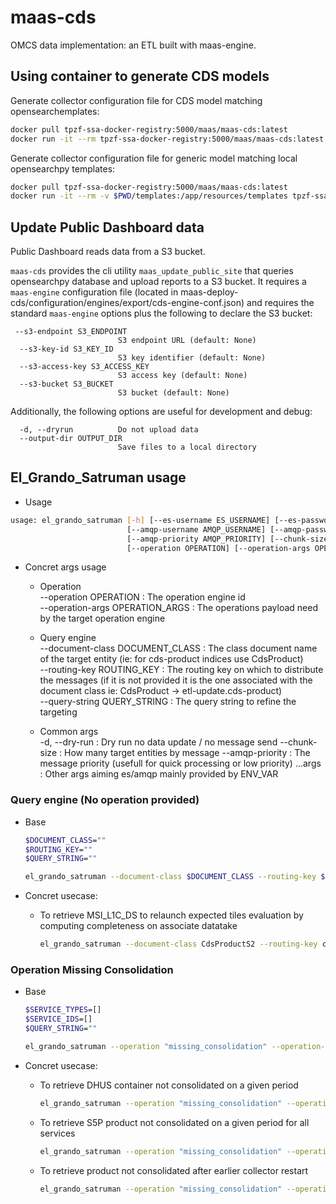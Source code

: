# maas-cds

OMCS data implementation: an ETL built with maas-engine.

## Using container to generate CDS models

Generate collector configuration file for CDS model matching opensearchemplates:

```bash
docker pull tpzf-ssa-docker-registry:5000/maas/maas-cds:latest
docker run -it --rm tpzf-ssa-docker-registry:5000/maas/maas-cds:latest /app/scripts/generate-collector-model-conf.sh | grep -v "^INFO" > generated-model.json
```

Generate collector configuration file for generic model matching local opensearchpy templates:

```bash
docker pull tpzf-ssa-docker-registry:5000/maas/maas-cds:latest
docker run -it --rm -v $PWD/templates:/app/resources/templates tpzf-ssa-docker-registry:5000/maas/maas-cds:latest /app/scripts/generate-collector-model-conf.sh | grep -v "^INFO" > generated-model.json
```

## Update Public Dashboard data

Public Dashboard reads data from a S3 bucket.

`maas-cds` provides the cli utility `maas_update_public_site` that queries opensearchpy database and upload reports to a S3 bucket. It requires a `maas-engine` configuration file (located in maas-deploy-cds/configuration/engines/export/cds-engine-conf.json) and requires the standard `maas-engine` options plus the following to declare the S3 bucket:

```
 --s3-endpoint S3_ENDPOINT
                        S3 endpoint URL (default: None)
  --s3-key-id S3_KEY_ID
                        S3 key identifier (default: None)
  --s3-access-key S3_ACCESS_KEY
                        S3 access key (default: None)
  --s3-bucket S3_BUCKET
                        S3 bucket (default: None)
```

Additionally, the following options are useful for development and debug:

```
  -d, --dryrun          Do not upload data
  --output-dir OUTPUT_DIR
                        Save files to a local directory
```

## El_Grando_Satruman usage

- Usage

```bash
usage: el_grando_satruman [-h] [--es-username ES_USERNAME] [--es-password ES_PASSWORD] [--es-url ES_URL] [--es-timeout ES_TIMEOUT] [--es-retries ES_RETRIES] [--es-reject-errors]
                          [--amqp-username AMQP_USERNAME] [--amqp-password AMQP_PASSWORD] [--amqp-url AMQP_URL] [--amqp-retries AMQP_RETRIES] [--amqp-max-priority AMQP_MAX_PRIORITY]
                          [--amqp-priority AMQP_PRIORITY] [--chunk-size CHUNK_SIZE] [-v] [-vv] [-c CONFIG] [--document-class DOCUMENT_CLASS] [--routing-key ROUTING_KEY] [--query-string QUERY_STRING]
                          [--operation OPERATION] [--operation-args OPERATION_ARGS] [-d]
```

- Concret args usage

  - Operation  
    --operation OPERATION : The operation engine id  
    --operation-args OPERATION_ARGS : The operations payload need by the target operation engine

  - Query engine  
    --document-class DOCUMENT_CLASS : The class document name of the target entity (ie: for cds-product indices use CdsProduct)  
    --routing-key ROUTING_KEY : The routing key on which to distribute the messages (if it is not provided it is the one associated with the document class ie: CdsProduct -> etl-update.cds-product)  
    --query-string QUERY_STRING : The query string to refine the targeting

  - Common args  
    -d, --dry-run : Dry run no data update / no message send
    --chunk-size : How many target entities by message
    --amqp-priority : The message priority (usefull for quick processing or low priority)
    ...args : Other args aiming es/amqp mainly provided by ENV_VAR

### Query engine (No operation provided)

- Base

  ```bash
  $DOCUMENT_CLASS=""
  $ROUTING_KEY=""
  $QUERY_STRING=""

  el_grando_satruman --document-class $DOCUMENT_CLASS --routing-key $ROUTING_KEY --query-string $QUERY_STRING -v
  ```

- Concret usecase:

  - To retrieve MSI_L1C_DS to relaunch expected tiles evaluation by computing completeness on associate datatake

    ```bash
    el_grando_satruman --document-class CdsProductS2 --routing-key compute.cds-datatake --query-string "sensing_start_date: [2022-12-01 TO 2022-12-31] AND product_type: MSI_L1C_DS" -v --chunk-size 128
    ```

### Operation Missing Consolidation

- Base

  ```bash
  $SERVICE_TYPES=[]
  $SERVICE_IDS=[]
  $QUERY_STRING=""

  el_grando_satruman --operation "missing_consolidation" --operation-args '{"service_types": $SERVICE_TYPES, "service_ids": $SERVICE_IDS,"query_string": $QUERY_STRING"}' -v
  ```

- Concret usecase:

  - To retrieve DHUS container not consolidated on a given period

    ```bash
    el_grando_satruman --operation "missing_consolidation" --operation-args '{"service_types": ["DD"], "service_ids":["DHUS"],"query_string": "product_name: S2*MSI*L1* AND start_date: [2022-12-10T20:54:48 TO 2022-12-10T20:55:10]"}' -v
    ```

  - To retrieve S5P product not consolidated on a given period for all services

    ```bash
    el_grando_satruman --operation "missing_consolidation" --operation-args '{"service_types": ["DD", "LTA", "PRIP"],"query_string": "ingestionTime: [2022-11-08T00:00:00.000Z TO 2022-11-22T00:00:00.000Z] AND product_name: S5P_*"}
    ```

  - To retrieve product not consolidated after earlier collector restart

    ```bash
    el_grando_satruman --operation "missing_consolidation" --operation-args '{"service_types": ["DD"],"query_string": "ingestionTime: [2023-01-26T13:55:00.000Z TO 2023-01-26T14:10:00.000Z]"}' -v --chunk-size 128
    ```
